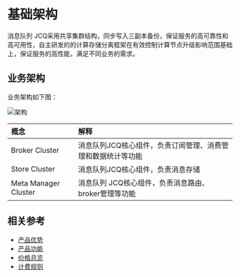 # 基础架构
消息队列 JCQ采用共享集群结构，同步写入三副本备份，保证服务的高可靠性和高可用性，自主研发的的计算存储分离框架在有效控制计算节点升级影响范围基础上，保证服务的高性能，满足不同业务的需求。

## 业务架构
业务架构如下图：

 ![架构](../../../../../image/Internet-Middleware/Message-Queue/jcq-framework.PNG)
 

| 概念 | 解释 |
| :- | :- |
| Broker Cluster | 消息队列JCQ核心组件，负责订阅管理、消费管理和数据统计等功能 |	
| Store Cluster | 消息队列JCQ核心组件，负责消息存储 |	
| Meta Manager Cluster | 消息队列 JCQ核心组件，负责消息路由、broker管理等功能 |



## 相关参考

- [产品优势](../Introduction/Benefits.md)
- [产品功能](../Introduction/Features.md)
- [价格总览](../Pricing/Price-Overview.md)
- [计费规则](../Pricing/Billing-Rules.md)


